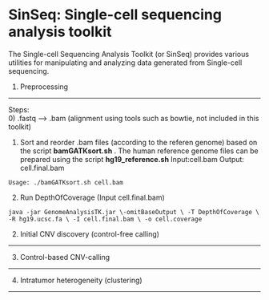 SinSeq: Single-cell sequencing analysis toolkit
=======

The Single-cell Sequencing Analysis Toolkit (or SinSeq) provides various utilities for manipulating and analyzing data generated from Single-cell sequencing.


1. Preprocessing
-----------


Steps:    
0) .fastq --> .bam (alignment using tools such as bowtie, not included in this toolkit)    
1) Sort and reorder .bam files (according to the referen genome) based on the script **bamGATKsort.sh** . The human reference genome files can be prepared using the script **hg19_reference.sh**
Input:cell.bam Output: cell.final.bam
```
Usage: ./bamGATKsort.sh cell.bam  
```
2) Run DepthOfCoverage (Input cell.final.bam)
```
java -jar GenomeAnalysisTK.jar \-omitBaseOutput \ -T DepthOfCoverage \ -R hg19.ucsc.fa \ -I cell.final.bam \ -o cell.coverage
```





2. Initial CNV discovery (control-free calling)
-----------



3. Control-based CNV-calling 
-----------




4. Intratumor heterogeneity (clustering)
-----------

